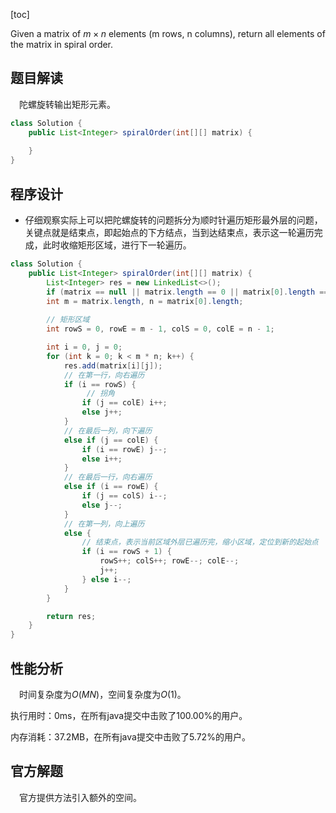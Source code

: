 [toc]

Given a matrix of $m \times n$ elements (m rows, n columns), return all elements of the matrix in spiral order.



## 题目解读

&emsp;陀螺旋转输出矩形元素。

```java
class Solution {
    public List<Integer> spiralOrder(int[][] matrix) {
        
    }
}
```

## 程序设计

* 仔细观察实际上可以把陀螺旋转的问题拆分为顺时针遍历矩形最外层的问题，关键点就是结束点，即起始点的下方结点，当到达结束点，表示这一轮遍历完成，此时收缩矩形区域，进行下一轮遍历。

```java
class Solution {
    public List<Integer> spiralOrder(int[][] matrix) {
        List<Integer> res = new LinkedList<>();
        if (matrix == null || matrix.length == 0 || matrix[0].length == 0) return res;
        int m = matrix.length, n = matrix[0].length;
        
        // 矩形区域
        int rowS = 0, rowE = m - 1, colS = 0, colE = n - 1;

        int i = 0, j = 0;
        for (int k = 0; k < m * n; k++) {
            res.add(matrix[i][j]);
            // 在第一行，向右遍历
            if (i == rowS) {
                 // 拐角
                if (j == colE) i++;
                else j++;
            }
            // 在最后一列，向下遍历
            else if (j == colE) {
                if (i == rowE) j--;
                else i++;
            }
            // 在最后一行，向右遍历
            else if (i == rowE) {
                if (j == colS) i--;
                else j--; 
            }
            // 在第一列，向上遍历
            else {
                // 结束点，表示当前区域外层已遍历完，缩小区域，定位到新的起始点
                if (i == rowS + 1) {
                    rowS++; colS++; rowE--; colE--;
                    j++;
                } else i--;
            }
        }

        return res;
    }
}
```

## 性能分析

&emsp;时间复杂度为$O(MN)$，空间复杂度为$O(1)$。

执行用时：0ms，在所有java提交中击败了100.00%的用户。

内存消耗：37.2MB，在所有java提交中击败了5.72%的用户。

## 官方解题

&emsp;官方提供方法引入额外的空间。